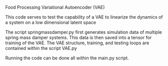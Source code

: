 Food Processing Variational Autoencoder (VAE)

This code serves to test the capability of a VAE to linearize the dynamics of a system on a low dimensional latent space

The script springmassdamper.py first generates simulation data of multiple spring mass damper systems. This data is then saved into a tensor for training of the VAE. The VAE structure, training, and testing loops are contained within the script VAE.py

Running the code can be done all within the main.py script. 